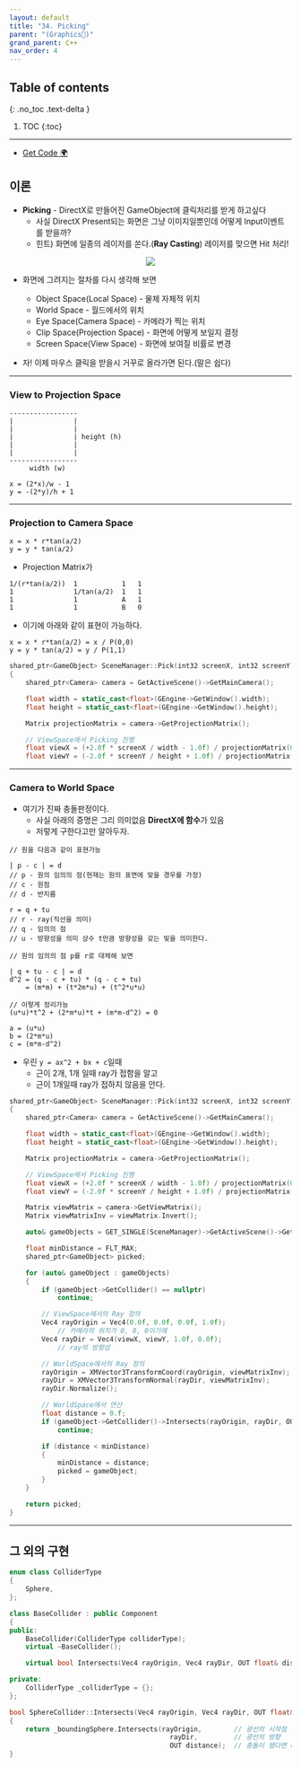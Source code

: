 ```yaml
---
layout: default
title: "34. Picking"
parent: "(Graphics🌠)"
grand_parent: C++
nav_order: 4
---
```


## Table of contents
{: .no_toc .text-delta }

1. TOC
{:toc}

---

* [Get Code 🌍](https://github.com/taehyung77/DirextX-Example/tree/27)

## 이론

* **Picking** - DirectX로 만들어진 GameObject에 클릭처리를 받게 하고싶다
    * 사실 DirectX Present되는 화면은 그냥 이미지일뿐인데 어떻게 Input이벤트를 받을까?
    * 힌트) 화면에 일종의 레이저를 쏜다.(**Ray Casting**) 레이저를 맞으면 Hit 처리!

<p align="center">
  <img src="https://taehyungs-programming-blog.github.io/blog/assets/images/cpp/directx/directx-34-1.jpg"/>
</p>

* 화면에 그려지는 절차를 다시 생각해 보면
    * Object Space(Local Space) - 물체 자체적 위치
    * World Space - 월드에서의 위치
    * Eye Space(Camera Space) - 카메라가 찍는 위치
    * Clip Space(Projection Space) - 화면에 어떻게 보일지 결정
    * Screen Space(View Space) - 화면에 보여질 비률로 변경

* 자! 이제 마우스 클릭을 받을시 거꾸로 올라가면 된다.(말은 쉽다)

---

### View to Projection Space

```
-----------------
|               |
|               |
|               | height (h)
|               |
|               |
-----------------
     width (w)
```

```
x = (2*x)/w - 1
y = -(2*y)/h + 1
```

---

### Projection to Camera Space

```
x = x * r*tan(a/2)
y = y * tan(a/2)
```

* Projection Matrix가

```
1/(r*tan(a/2))  1           1   1
1               1/tan(a/2)  1   1
1               1           A   1
1               1           B   0
```

* 이기에 아래와 같이 표현이 가능하다.

```
x = x * r*tan(a/2) = x / P(0,0)
y = y * tan(a/2) = y / P(1,1)
```

```cpp
shared_ptr<GameObject> SceneManager::Pick(int32 screenX, int32 screenY)
{
	shared_ptr<Camera> camera = GetActiveScene()->GetMainCamera();

	float width = static_cast<float>(GEngine->GetWindow().width);
	float height = static_cast<float>(GEngine->GetWindow().height);

	Matrix projectionMatrix = camera->GetProjectionMatrix();

	// ViewSpace에서 Picking 진행
	float viewX = (+2.0f * screenX / width - 1.0f) / projectionMatrix(0, 0);
	float viewY = (-2.0f * screenY / height + 1.0f) / projectionMatrix(1, 1);
```

---

### Camera to World Space

* 여기가 진짜 충돌판정이다.
    * 사실 아래의 증명은 그리 의미없음 **DirectX에 함수**가 있음
    * 저렇게 구한다고만 알아두자.

```
// 원을 다음과 같이 표현가능

| p - c | = d
// p - 원의 임의의 점(현재는 원의 표면에 맞을 경우를 가정)
// c - 원점
// d - 반지름

r = q + tu
// r - ray(직선을 의미)
// q - 임의의 점
// u - 방향성을 의미 상수 t만큼 방향성을 갖는 빛을 의미한다.
```

```
// 원의 임의의 점 p를 r로 대체해 보면

| q + tu - c | = d
d^2 = (q - c + tu) * (q - c + tu)
    = (m*m) + (t*2m*u) + (t^2*u*u)

// 이렇게 정리가능
(u*u)*t^2 + (2*m*u)*t + (m*m-d^2) = 0

a = (u*u)
b = (2*m*u)
c = (m*m-d^2)
```

* 우린 `y = ax^2 + bx + c`일때 
    * 근이 2개, 1개 일때 ray가 접함을 알고
    * 근이 1개일때 ray가 접하지 않음을 안다.

```cpp
shared_ptr<GameObject> SceneManager::Pick(int32 screenX, int32 screenY)
{
	shared_ptr<Camera> camera = GetActiveScene()->GetMainCamera();

	float width = static_cast<float>(GEngine->GetWindow().width);
	float height = static_cast<float>(GEngine->GetWindow().height);

	Matrix projectionMatrix = camera->GetProjectionMatrix();

	// ViewSpace에서 Picking 진행
	float viewX = (+2.0f * screenX / width - 1.0f) / projectionMatrix(0, 0);
	float viewY = (-2.0f * screenY / height + 1.0f) / projectionMatrix(1, 1);

	Matrix viewMatrix = camera->GetViewMatrix();
	Matrix viewMatrixInv = viewMatrix.Invert();

	auto& gameObjects = GET_SINGLE(SceneManager)->GetActiveScene()->GetGameObjects();

	float minDistance = FLT_MAX;
	shared_ptr<GameObject> picked;

	for (auto& gameObject : gameObjects)
	{
		if (gameObject->GetCollider() == nullptr)
			continue;

		// ViewSpace에서의 Ray 정의
		Vec4 rayOrigin = Vec4(0.0f, 0.0f, 0.0f, 1.0f);
            // 카메라의 위치가 0, 0, 0이기에 
		Vec4 rayDir = Vec4(viewX, viewY, 1.0f, 0.0f);
            // ray의 방향성

		// WorldSpace에서의 Ray 정의
		rayOrigin = XMVector3TransformCoord(rayOrigin, viewMatrixInv);
		rayDir = XMVector3TransformNormal(rayDir, viewMatrixInv);
		rayDir.Normalize();

		// WorldSpace에서 연산
		float distance = 0.f;
		if (gameObject->GetCollider()->Intersects(rayOrigin, rayDir, OUT distance) == false)
			continue;

		if (distance < minDistance)
		{
			minDistance = distance;
			picked = gameObject;
		}
	}

	return picked;
}
```

---

## 그 외의 구현

```cpp
enum class ColliderType
{
	Sphere,
};

class BaseCollider : public Component
{
public:
	BaseCollider(ColliderType colliderType);
	virtual ~BaseCollider();

	virtual bool Intersects(Vec4 rayOrigin, Vec4 rayDir, OUT float& distance) = 0;

private:
	ColliderType _colliderType = {};
};
```

```cpp
bool SphereCollider::Intersects(Vec4 rayOrigin, Vec4 rayDir, OUT float& distance)
{
	return _boundingSphere.Intersects(rayOrigin,        // 광선의 시작점
                                        rayDir,         // 광선의 방향
                                        OUT distance);  // 충돌이 됐다면 distance가 들어옴
}
```